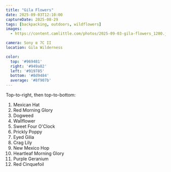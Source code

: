 ```yaml
---
title: "Gila Flowers"
date: 2025-09-03T12:10:00
captureDate: 2025-08-29
tags: [backpacking, outdoors, wildflowers]
images:
  - https://content.camlittle.com/photos/2025-09-03-gila-flowers_1280.jpg

camera: Sony α 7C II
location: Gila Wilderness

color:
  top: '#969481'
  right: '#949a82'
  left: '#919785'
  bottom: '#8d9484'
  average: '#8f907b'
---
```


Top-to-right, then top-to-bottom:

1. Mexican Hat
2. Red Morning Glory
3. Dogweed
4. Wallflower
5. Sweet Four O'Clock
6. Prickly Poppy
7. Eyed Gilia
8. Crag Lily
9. New Mexico Hop
10. Heartleaf Morning Glory
11. Purple Geranium
12. Red Cinquefoil

